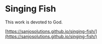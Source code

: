 # Singing Fish

This work is devoted to God.

[https://sanjosolutions.github.io/singing-fish/](https://sanjosolutions.github.io/singing-fish/)
